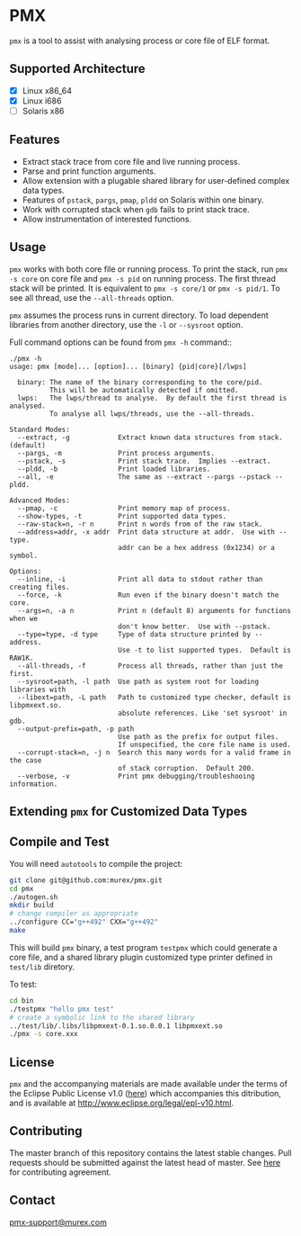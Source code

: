 # PMX 

`pmx` is a tool to assist with analysing process or core file of ELF format.

## Supported Architecture

* [x] Linux x86_64
* [x] Linux i686
* [ ] Solaris x86

## Features

* Extract stack trace from core file and live running process.
* Parse and print function arguments.
* Allow extension with a plugable shared library for user-defined complex data types.
* Features of `pstack`, `pargs`, `pmap`, `pldd` on Solaris within one binary.
* Work with corrupted stack when `gdb` fails to print stack trace. 
* Allow instrumentation of interested functions.


## Usage

`pmx` works with both core file or running process. To print the stack, run `pmx -s core` 
on core file and `pmx -s pid` on running process. The first thread stack will be printed.
It is equivalent to  `pmx -s core/1` or `pmx -s pid/1`.
To see all thread, use the `--all-threads` option.

`pmx` assumes the process runs in current directory. To load dependent libraries from another 
directory, use the `-l` or `--sysroot` option.

Full command options can be found from `pmx -h` command::

    ./pmx -h
    usage: pmx [mode]... [option]... [binary] {pid|core}[/lwps]
    
      binary: The name of the binary corresponding to the core/pid.
              This will be automatically detected if omitted.
      lwps:   The lwps/thread to analyse.  By default the first thread is analysed.
              To analyse all lwps/threads, use the --all-threads.
    
    Standard Modes:
      --extract, -g            Extract known data structures from stack. (default)
      --pargs, -m              Print process arguments.
      --pstack, -s             Print stack trace.  Implies --extract.
      --pldd, -b               Print loaded libraries.
      --all, -e                The same as --extract --pargs --pstack --pldd.
    
    Advanced Modes:
      --pmap, -c               Print memory map of process.
      --show-types, -t         Print supported data types.
      --raw-stack=n, -r n      Print n words from of the raw stack.
      --address=addr, -x addr  Print data structure at addr.  Use with --type.
                               addr can be a hex address (0x1234) or a symbol.
    
    Options:
      --inline, -i             Print all data to stdout rather than creating files.
      --force, -k              Run even if the binary doesn't match the core.
      --args=n, -a n           Print n (default 8) arguments for functions when we
                               don't know better.  Use with --pstack.
      --type=type, -d type     Type of data structure printed by --address.
                               Use -t to list supported types.  Default is RAW1K.
      --all-threads, -f        Process all threads, rather than just the first.
      --sysroot=path, -l path  Use path as system root for loading libraries with
      --libext=path, -L path   Path to customized type checker, default is libpmxext.so.
                               absolute references. Like 'set sysroot' in gdb.
      --output-prefix=path, -p path
                               Use path as the prefix for output files.
                               If unspecified, the core file name is used.
      --corrupt-stack=n, -j n  Search this many words for a valid frame in the case
                               of stack corruption.  Default 200.
      --verbose, -v            Print pmx debugging/troubleshooing information.


## Extending `pmx` for Customized Data Types


## Compile and Test

You will need `autotools` to compile the project:

```bash
git clone git@github.com:murex/pmx.git
cd pmx
./autogen.sh 
mkdir build
# change compiler as appropriate
../configure CC="g++492" CXX="g++492"
make
```

This will build `pmx` binary, a test program `testpmx` which could generate a core file, 
and a shared library plugin customized type printer defined in `test/lib` diretory.

To test:

```bash
cd bin
./testpmx "hello pmx test"
# create a symbolic link to the shared library
../test/lib/.libs/libpmxext-0.1.so.0.0.1 libpmxext.so
./pmx -s core.xxx
```

## License

`pmx` and the accompanying materials are made available under the terms of the Eclipse 
Public License v1.0 ([here](LICENSE.txt)) which accompanies this ditribution, and is 
available at http://www.eclipse.org/legal/epl-v10.html.

## Contributing 

The master branch of this repository contains the latest stable changes. Pull requests 
should be submitted against the latest head of master. See [here](CONTRIBUTING.md) for 
contributing agreement.

## Contact

pmx-support@murex.com

